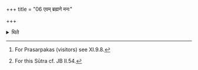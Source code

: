 +++
title = "06 एवम् ब्रह्मणे मनः"

+++

<details><summary>थिते</summary>

6. In the same manner (he gives his) mind to the Brahman; breath to the Adhvaryu, eye to the Udgātr̥, ear to the Hotr̥kas, limbs to the Camasādhvaryus, hair to the visitors,[^1] and the self to the Sadasya.[^2]   

[^1]: For Prasarpakas (visitors) see XI.9.8.  

[^2]: For this Sūtra cf. JB II.54.  
</details>
